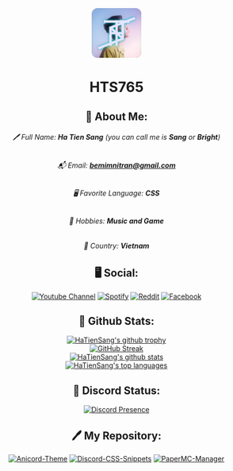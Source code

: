 <div align="center">
  <img src="https://github.com/sang765/sang765/blob/main/assets/avatar.png?raw=true" alt="HaTienSang" width="100">
  <h1><strong>HTS765</strong></h1>

## 💫 About Me:
<div align="center">
  <h6>🖊️ Full Name: <strong>Ha Tien Sang</strong> (you can call me is <strong>Sang</strong> or <strong>Bright</strong>)</h6>
  <h6>📬 Email: <strong><a href="https://mail.google.com/mail/?view=cm&fs=1&to=bemimnitran@gmail.com">bemimnitran@gmail.com</a></strong></h6>
  <h6>🖥️ Favorite Language: <strong>CSS</strong></h6>
  <h6>🌳 Hobbies: <strong>Music and Game</strong></h6>
  <h6>🚩 Country: <strong>Vietnam</strong></h6>
</div>

## 🖥️ Social:
<div align="center">
  <a href="https://www.youtube.com/@sang765"><img src="https://img.shields.io/badge/YouTube-%23FF0000.svg?style=for-the-badge&logo=YouTube&logoColor=white" alt="Youtube Channel"></a>
  <a href="https://open.spotify.com/user/31hnvu2mqze5abnbiz6ursanhqqu"><img src="https://img.shields.io/badge/Spotify-1ED760?style=for-the-badge&logo=spotify&logoColor=white" alt="Spotify"></a>
  <a href="https://www.reddit.com/user/TranHTS_VN"><img src="https://img.shields.io/badge/Reddit-FF4500?style=for-the-badge&logo=reddit&logoColor=white" alt="Reddit"></a>
  <a href="https://www.facebook.com/sangsdayy"><img src="https://img.shields.io/badge/Facebook-%231877F2.svg?style=for-the-badge&logo=Facebook&logoColor=white" alt="Facebook"></a>
</div>

## 🔗 Github Stats:
<div align="center">
  <a href="https://github.com/ryo-ma/github-profile-trophy"><img src="https://github-profile-trophy.vercel.app/?username=sang765&row=1" alt="HaTienSang's github trophy"></a>
  <br>
  <a href="https://git.io/streak-stats"><img src="https://streak-stats.demolab.com?user=sang765&theme=humoris&border_radius=5&date_format=j%2Fn%5B%2FY%5D&background=45%2CE9EBCC%2CFFFBA5" alt="GitHub Streak" /></a>
  <br>
  <a href="https://github.com/anuraghazra/github-readme-stats"><img src="https://github-readme-stats.vercel.app/api?username=sang765&theme=blue-green" alt="HaTienSang's github stats"></a>
  <br>
  <a href="https://github.com/anuraghazra/github-readme-stats"><img src="https://github-readme-stats.vercel.app/api/top-langs/?username=sang765&theme=blue-green" alt="HaTienSang's top languages"></a>
</div>

## 📱 Discord Status:
<div align="center">
  <a href="https://discord.com/users/926519119849869322"><img src="https://lanyard-profile-readme.vercel.app/api/926519119849869322?theme=dark&bg=091a37&animated=true&hideDiscrim=false&borderRadius=10px&idleMessage=Probably%20doing%20something%20else..." alt="Discord Presence"></a>
</div>

## 🖊️ My Repository:

<div align="center">
  <a href="https://github.com/sang765/Anicord-Theme"><img src="https://github-readme-stats.vercel.app/api/pin/?username=sang765&repo=Anicord-Theme&title_color=fff&icon_color=f9f9f9&text_color=9f9f9f&bg_color=151515" alt="Anicord-Theme"></a>
  <a href="https://github.com/sang765/Discord-CSS-Snippets"><img src="https://github-readme-stats.vercel.app/api/pin/?username=sang765&repo=Discord-CSS-Snippets&title_color=fff&icon_color=f9f9f9&text_color=9f9f9f&bg_color=151515" alt="Discord-CSS-Snippets"></a>
  <a href="https://github.com/sang765/PaperMC-Manager"><img src="https://github-readme-stats.vercel.app/api/pin/?username=sang765&repo=PaperMC-Manager&title_color=fff&icon_color=f9f9f9&text_color=9f9f9f&bg_color=151515" alt="PaperMC-Manager"></a>
</div>

</div>
